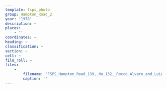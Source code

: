 ```yaml
---
template: fsps_photo
group: Hampton_Road_2
year: '1978'
description: ~
places:
    - ''
coordinates: ~
heading: ~
classification: ~
section: ~
cell: ~
film_roll: ~
files:
    -
        filename: 'FSPS_Hampton_Road_139,_No_132,_Rocco_Alvaro_and_Luigi_Valsecchi,_10-1-E,_1978.png'
        caption: ''
---
```

